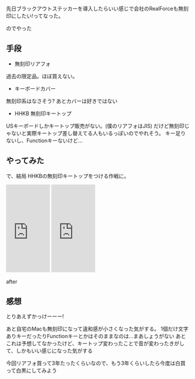 先日ブラックアウトステッカーを導入したらいい感じで会社のRealForceも無刻印にしたい!ってなった。

のでやった



## 手段

* 無刻印リアフォ

過去の限定品。ほぼ買えない。

* キーボードカバー

無刻印系はなさそう? あとカバーは好きではない

* HHKB 無刻印キートップ

USキーボードしかキートップ販売がない。(僕のリアフォはJIS)
だけど無刻印じゃないと実際キートップ差し替えてる人もいるっぽいのでやれそう。
キー足りないし、Functionキーないけど…

## やってみた

で、結局 HHKBの無刻印キートップをつける作戦に。

<iframe style="width:120px;height:240px;" marginwidth="0" marginheight="0" scrolling="no" frameborder="0" src="https://rcm-fe.amazon-adsystem.com/e/cm?ref=qf_sp_asin_til&t=tarossf-22&m=amazon&o=9&p=8&l=as1&IS2=1&detail=1&asins=B00FQ5JPTQ&linkId=97759ccac0beedc453a8f4ec83a3ec4f&bc1=000000&lt1=_blank&fc1=333333&lc1=0066c0&bg1=ffffff&f=ifr">
    </iframe>
<iframe style="width:120px;height:240px;" marginwidth="0" marginheight="0" scrolling="no" frameborder="0" src="https://rcm-fe.amazon-adsystem.com/e/cm?ref=qf_sp_asin_til&t=tarossf-22&m=amazon&o=9&p=8&l=as1&IS2=1&detail=1&asins=B000EQHU6M&linkId=fa17cc6071d46d95a08501fc4f9824db&bc1=000000&lt1=_blank&fc1=333333&lc1=0066c0&bg1=ffffff&f=ifr">
    </iframe>

after


## 感想

とりあえずかっけーーー!

あと自宅のMacも無刻印になって違和感が小さくなった気がする。
1個だけ文字ありキーだったりFunctionキーとかはそのままなのは…まあしょうがない
あとこれは予想してなかったけど、キートップ変わったことで音が変わったきがして、しかもいい感じになった気がする

今回リアフォ買って3年たったくらいなので、もう3年くらいしたら今度は白買って白黒にしてみよう







